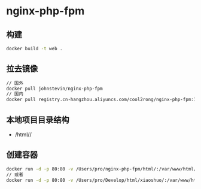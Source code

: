 # nginx-php-fpm

## 构建
```sh
docker build -t web .
```

## 拉去镜像
```sh
// 国外
docker pull johnstevin/nginx-php-fpm
// 国内
docker pull registry.cn-hangzhou.aliyuncs.com/cool2rong/nginx-php-fpm:1.0.3
```

## 本地项目目录结构

- /html/<project>/

## 创建容器
```sh
docker run -d -p 80:80 -v /Users/pro/nginx-php-fpm/html/:/var/www/html/ --name web johnstevin/nginx-php-fpm
// 或者
docker run -d -p 80:80 -v /Users/pro/Develop/html/xiaoshuo/:/var/www/html/ --name web-xiaoshuo  --privileged=true registry.cn-hangzhou.aliyuncs.com/cool2rong/nginx-php-fpm:1.0.4
```